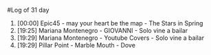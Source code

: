 #Log of 31 day

1. [00:00] Epic45 - may your heart be the map - The Stars in Spring
1. [19:25] Mariana Montenegro - GIOVANNI - Solo vine a bailar
1. [19:29] Mariana Montenegro - Youtube Covers - Solo vine a bailar
1. [19:29] Pillar Point - Marble Mouth - Dove
